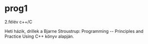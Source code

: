 # prog1
2.félév
c++/C

Heti házik, drillek a Bjarne Stroustrup: Programming -- Principles and Practice Using C++ könyv alapján.
